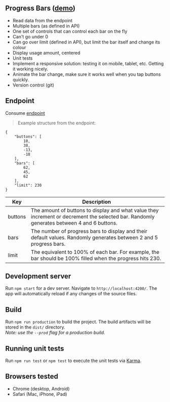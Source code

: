 ## Progress Bars ([demo](http://demo.m00moo.com))
- Read data from the endpoint
- Multiple bars (as defined in API)
- One set of controls that can control each bar on the fly
- Can't go under 0
- Can go over limit (defined in API), but limit the bar itself and change its colour
- Display usage amount, centered
- Unit tests
- Implement a responsive solution: testing it on mobile, tablet, etc. Getting it working nicely.
- Animate the bar change, make sure it works well when you tap buttons quickly.
- Version control (git)

## Endpoint
Consume [endpoint](http://pb-api.herokuapp.com/bars)
> Example structure from the endpoint:
```
{
    "buttons": [
        10,
        38,
        -13,
        -18
    ],
    "bars": [
        62,
        45,
        62
    ],
    "limit": 230
}
```

| Key | Description |
| ------ | ---------- |
| buttons | The amount of buttons to display and what value they increment or decrement the selected bar. Randomly generates between 4 and 6 buttons. |
| bars | The number of progress bars to display and their default values. Randomly generates between 2 and 5 progress bars. |
| limit | The equivalent to 100% of each bar. For example, the bar should be 100% filled when the progress hits 230. |


## Development server

Run `npm start` for a dev server. Navigate to `http://localhost:4200/`. The app will automatically reload if any changes of the source files.

## Build

Run `npm run production` to build the project. The build artifacts will be stored in the `dist/` directory.  
_Note: use the `--prod` flag for a production build._

## Running unit tests

Run `npm run test` or `npm test` to execute the unit tests via [Karma](https://karma-runner.github.io).

## Browsers tested

- Chrome (desktop, Android)
- Safari (Mac, iPhone, iPad)